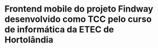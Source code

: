 # Frontend mobile do projeto Findway desenvolvido como TCC pelo curso de informática da ETEC de Hortolândia
